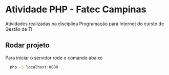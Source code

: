 
# Atividade PHP - Fatec Campinas

Atividades realizadas na disciplina Programação para Internet do cursto de Gestão de TI




## Rodar projeto

Para iniciar o servidor rode o comando abaixo

```bash
  php -S localhost:8080
```

